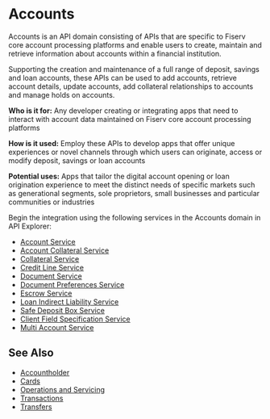 # Accounts

Accounts is an API domain consisting of APIs that are specific to Fiserv core account processing platforms and enable users to create, maintain and retrieve information about accounts within a financial institution.

Supporting the creation and maintenance of a full range of deposit, savings and loan accounts, these APIs can be used to add accounts, retrieve account details, update accounts, add collateral relationships to accounts and manage holds on accounts. 

**Who is it for:** Any developer creating or integrating apps that need to interact with account data maintained on Fiserv core account processing platforms

**How is it used:** Employ these APIs to develop apps that offer unique experiences or novel channels through which users can originate, access or modify deposit, savings or loan accounts

**Potential uses:** Apps that tailor the digital account opening or loan origination experience to meet the distinct needs of specific markets such as generational segments, sole proprietors, small businesses and particular communities or industries

Begin the integration using the following services in the Accounts domain in API Explorer:
* [Account Service](../api/?type=post&path=/accounts)
* [Account Collateral Service](../api/?type=post&path=/acctcollateral)
* [Collateral Service](../api/?type=post&path=/collateral)
* [Credit Line Service](../api/?type=post&path=/creditLines)
* [Document Service](../api/?type=post&path=/document/secured)
* [Document Preferences Service](../api/?type=post&path=/ePreferences)
* [Escrow Service](../api/?type=post&path=/escrow)
* [Loan Indirect Liability Service](../api/?type=post&path=/indirectLiability)
* [Safe Deposit Box Service](../api/?type=post&path=/safedepositbox/secured)
* [Client Field Specification Service](../api/?type=post&path=/clientFieldSpec/secured)
* [Multi Account Service](../api/?type=post&path=/accounts/list/secured)

## See Also
- [Accountholder](?path=docs/fintechs/accountholder.md "Click to open")
- [Cards](?path=docs/fintechs/cards.md "Click to open")
- [Operations and Servicing](?path=docs/fintechs/servicing.md "Click to open")
- [Transactions](?path=docs/fintechs/transactions.md "Click to open")
- [Transfers](?path=docs/fintechs/transfers.md "Click to open")
